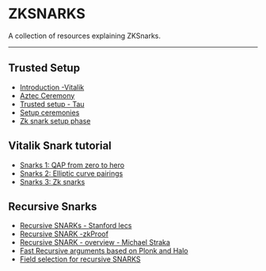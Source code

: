 # ZKSNARKS

A collection of resources explaining ZKSnarks.

---

## Trusted Setup

- [Introduction -Vitalik](https://vitalik.eth.limo/general/2022/03/14/trustedsetup.html)
- [Aztec Ceremony](https://medium.com/aztec-protocol/aztec-how-the-ceremony-works-9f021cf190d0)
- [Trusted setup - Tau](https://zeroknowledge.fm/the-power-of-tau-or-how-i-learned-to-stop-worrying-and-love-the-setup/)
- [Setup ceremonies](https://zkproof.org/2021/06/30/setup-ceremonies/)
- [Zk snark setup phase](https://medium.com/qed-it/diving-into-the-snarks-setup-phase-b7660242a0d7)

## Vitalik Snark tutorial

- [Snarks 1: QAP from zero to hero](https://medium.com/@VitalikButerin/quadratic-arithmetic-programs-from-zero-to-hero-f6d558cea649)
- [Snarks 2: Elliptic curve pairings](https://medium.com/@VitalikButerin/exploring-elliptic-curve-pairings-c73c1864e627)
- [Snarks 3: Zk snarks](https://medium.com/@VitalikButerin/zk-snarks-under-the-hood-b33151a013f6)

## Recursive Snarks

- [Recursive SNARKs - Stanford lecs](https://cs251.stanford.edu/lectures/lecture18.pdf)
- [Recursive SNARK -zkProof](https://zkproof.org/2020/06/08/recursive-snarks/)
- [Recursive SNARK - overview - Michael Straka](https://www.michaelstraka.com/posts/recursivesnarks/)
- [Fast Recursive arguments based on Plonk and Halo](https://mirprotocol.org/blog/Fast-recursive-arguments-based-on-Plonk-and-Halo)
- [Field selection for recursive SNARKS](https://medium.com/delendum/field-selection-for-recursive-snarks-726ad56c3a3c)
<!-- - [ZKsnark aggregation - Delendum](broken-link:https://delendum.xyz/2022/11/22/zk-snark-aggregation.html) -->
